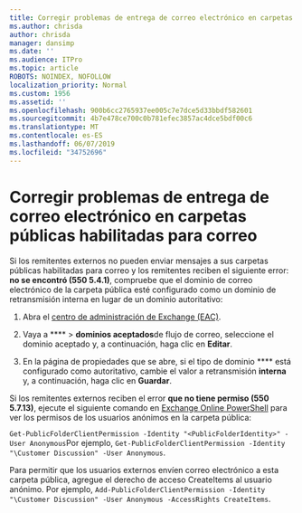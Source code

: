 ```yaml
---
title: Corregir problemas de entrega de correo electrónico en carpetas públicas habilitadas para correo
ms.author: chrisda
author: chrisda
manager: dansimp
ms.date: ''
ms.audience: ITPro
ms.topic: article
ROBOTS: NOINDEX, NOFOLLOW
localization_priority: Normal
ms.custom: 1956
ms.assetid: ''
ms.openlocfilehash: 900b6cc2765937ee005c7e7dce5d33bbdf582601
ms.sourcegitcommit: 4b7e478ce700c0b781efec3857ac4dce5bdf00c6
ms.translationtype: MT
ms.contentlocale: es-ES
ms.lasthandoff: 06/07/2019
ms.locfileid: "34752696"
---
```

# <a name="fix-email-delivery-issues-to-mail-enabled-public-folders"></a>Corregir problemas de entrega de correo electrónico en carpetas públicas habilitadas para correo

Si los remitentes externos no pueden enviar mensajes a sus carpetas públicas habilitadas para correo y los remitentes reciben el siguiente error: **no se encontró (550 5.4.1)**, compruebe que el dominio de correo electrónico de la carpeta pública esté configurado como un dominio de retransmisión interna en lugar de un dominio autoritativo:

1. Abra el [centro de administración de Exchange (EAC)](https://docs.microsoft.com/Exchange/exchange-admin-center).

2. Vaya a **** \> **dominios aceptados**de flujo de correo, seleccione el dominio aceptado y, a continuación, haga clic en **Editar**.

3. En la página de propiedades que se abre, si el tipo de dominio **** está configurado como autoritativo, cambie el valor a retransmisión **interna** y, a continuación, haga clic en **Guardar**.

Si los remitentes externos reciben el error **que no tiene permiso (550 5.7.13)**, ejecute el siguiente comando en [Exchange Online PowerShell](https://docs.microsoft.com/powershell/exchange/exchange-online/connect-to-exchange-online-powershell/connect-to-exchange-online-powershell) para ver los permisos de los usuarios anónimos en la carpeta pública:

`Get-PublicFolderClientPermission -Identity "<PublicFolderIdentity>" -User Anonymous`Por ejemplo, `Get-PublicFolderClientPermission -Identity "\Customer Discussion" -User Anonymous`.

Para permitir que los usuarios externos envíen correo electrónico a esta carpeta pública, agregue el derecho de acceso CreateItems al usuario anónimo. Por ejemplo, `Add-PublicFolderClientPermission -Identity "\Customer Discussion" -User Anonymous -AccessRights CreateItems`.

